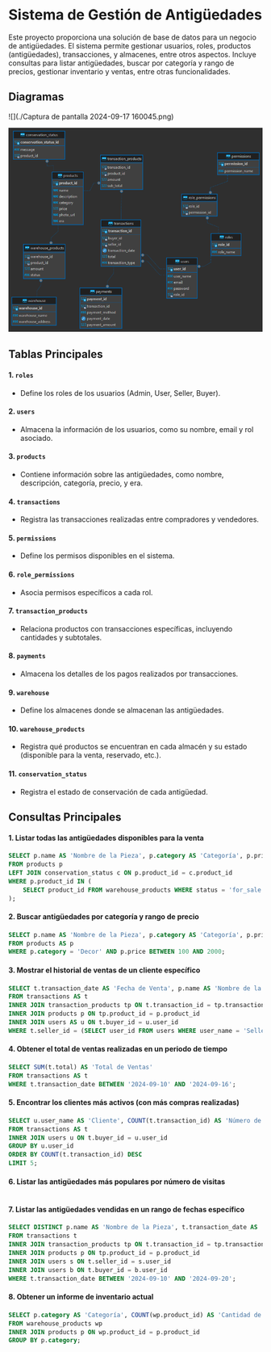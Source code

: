 # Sistema de Gestión de Antigüedades

Este proyecto proporciona una solución de base de datos para un negocio de antigüedades. El sistema permite gestionar usuarios, roles, productos (antigüedades), transacciones, y almacenes, entre otros aspectos. Incluye consultas para listar antigüedades, buscar por categoría y rango de precios, gestionar inventario y ventas, entre otras funcionalidades.



## Diagramas

![](./Captura de pantalla 2024-09-17 160045.png)

![](./antiques_db_ER.png)

## Tablas Principales

#### 1. `roles`
- Define los roles de los usuarios (Admin, User, Seller, Buyer).

#### 2. `users`
- Almacena la información de los usuarios, como su nombre, email y rol asociado.

#### 3. `products`
- Contiene información sobre las antigüedades, como nombre, descripción, categoría, precio, y era.

#### 4. `transactions`
- Registra las transacciones realizadas entre compradores y vendedores.

#### 5. `permissions`
- Define los permisos disponibles en el sistema.

#### 6. `role_permissions`
- Asocia permisos específicos a cada rol.

#### 7. `transaction_products`
- Relaciona productos con transacciones específicas, incluyendo cantidades y subtotales.

#### 8. `payments`
- Almacena los detalles de los pagos realizados por transacciones.

#### 9. `warehouse`
- Define los almacenes donde se almacenan las antigüedades.

#### 10. `warehouse_products`
- Registra qué productos se encuentran en cada almacén y su estado (disponible para la venta, reservado, etc.).

#### 11. `conservation_status`
- Registra el estado de conservación de cada antigüedad.

## Consultas Principales

#### 1. Listar todas las antigüedades disponibles para la venta
```sql
SELECT p.name AS 'Nombre de la Pieza', p.category AS 'Categoría', p.price AS 'Precio', c.message AS 'Estado de Conservación'
FROM products p
LEFT JOIN conservation_status c ON p.product_id = c.product_id
WHERE p.product_id IN (
    SELECT product_id FROM warehouse_products WHERE status = 'for_sale'
);
```

#### 2. Buscar antigüedades por categoría y rango de precio
```sql
SELECT p.name AS 'Nombre de la Pieza', p.category AS 'Categoría', p.price AS 'Precio'
FROM products AS p
WHERE p.category = 'Decor' AND p.price BETWEEN 100 AND 2000;
```

#### 3. Mostrar el historial de ventas de un cliente específico
```sql
SELECT t.transaction_date AS 'Fecha de Venta', p.name AS 'Nombre de la Pieza', tp.sub_total AS 'Precio de Venta', u.user_name AS 'Comprador'
FROM transactions AS t
INNER JOIN transaction_products tp ON t.transaction_id = tp.transaction_id
INNER JOIN products p ON tp.product_id = p.product_id
INNER JOIN users AS u ON t.buyer_id = u.user_id
WHERE t.seller_id = (SELECT user_id FROM users WHERE user_name = 'Seller1');
```

#### 4. Obtener el total de ventas realizadas en un periodo de tiempo
```sql
SELECT SUM(t.total) AS 'Total de Ventas'
FROM transactions AS t
WHERE t.transaction_date BETWEEN '2024-09-10' AND '2024-09-16';
```


#### 5. Encontrar los clientes más activos (con más compras realizadas)
```sql
SELECT u.user_name AS 'Cliente', COUNT(t.transaction_id) AS 'Número de Compras'
FROM transactions AS t
INNER JOIN users u ON t.buyer_id = u.user_id
GROUP BY u.user_id
ORDER BY COUNT(t.transaction_id) DESC
LIMIT 5;
```

#### 6. Listar las antigüedades más populares por número de visitas
```sql

```


#### 7. Listar las antigüedades vendidas en un rango de fechas específico
```sql
SELECT DISTINCT p.name AS 'Nombre de la Pieza', t.transaction_date AS 'Fecha de Venta', s.user_name AS 'Vendedor', b.user_name AS 'Comprador'
FROM transactions t
INNER JOIN transaction_products tp ON t.transaction_id = tp.transaction_id
INNER JOIN products p ON tp.product_id = p.product_id
INNER JOIN users s ON t.seller_id = s.user_id
INNER JOIN users b ON t.buyer_id = b.user_id
WHERE t.transaction_date BETWEEN '2024-09-10' AND '2024-09-20';
```


#### 8. Obtener un informe de inventario actual
```sql
SELECT p.category AS 'Categoría', COUNT(wp.product_id) AS 'Cantidad de Artículos'
FROM warehouse_products wp
INNER JOIN products p ON wp.product_id = p.product_id
GROUP BY p.category;
```
